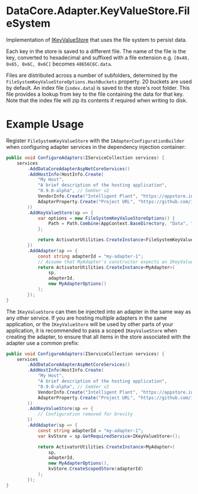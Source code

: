 ﻿# DataCore.Adapter.KeyValueStore.FileSystem

Implementation of [IKeyValueStore](/src/DataCore.Adapter.Abstractions/Services/IKeyValueStore.cs) that uses the file system to persist data.

Each key in the store is saved to a different file. The name of the file is the key, converted to hexadecimal and suffixed with a file extension e.g. `[0x48, 0x65, 0x6C, 0x6C]` becomes `48656C6C.data`.

Files are distributed across a number of subfolders, determined by the `FileSystemKeyValueStoreOptions.HashBuckets` property. 20 buckets are used by default. An index file (`index.data`) is saved to the store's root folder. This file provides a lookup from key to the file containing the data for that key. Note that the index file will zip its contents if required when writing to disk.


# Example Usage

Register `FileSystemKeyValueStore` with the `IAdapterConfigurationBuilder` when configuring adapter services in the dependency injection container:

```csharp
public void ConfigureAdapters(IServiceCollection services) {
    services
        .AddDataCoreAdapterAspNetCoreServices()
        .AddHostInfo(HostInfo.Create(
            "My Host",
            "A brief description of the hosting application",
            "0.9.0-alpha", // SemVer v2
            VendorInfo.Create("Intelligent Plant", "https://appstore.intelligentplant.com"),
            AdapterProperty.Create("Project URL", "https://github.com/intelligentplant/AppStoreConnect.Adapters")
        ))
        .AddKeyValueStore(sp => {
            var options = new FileSystemKeyValueStoreOptions() {
                Path = Path.Combine(AppContext.BaseDirectory, "Data", "KVStore")
            };

            return ActivatorUtilities.CreateInstance<FileSystemKeyValueStore>(sp, options);
        })
        .AddAdapter(sp => {
            const string adapterId = "my-adapter-1";
            // Assume that MyAdapter's constructor expects an IKeyValueStore instance. 
            return ActivatorUtilities.CreateInstance<MyAdapter>(
                sp, 
                adapterId, 
                new MyAdapterOptions()
            );
        });
}
```

The `IKeyValueStore` can then be injected into an adapter in the same way as any other service. If you are hosting multiple adapters in the same application, or the `IKeyValueStore` will be used by other parts of your application, it is recommended to pass a scoped `IKeyValueStore` when creating the adapter, to ensure that all items in the store associated with the adapter use a common prefix:

```csharp
public void ConfigureAdapters(IServiceCollection services) {
    services
        .AddDataCoreAdapterAspNetCoreServices()
        .AddHostInfo(HostInfo.Create(
            "My Host",
            "A brief description of the hosting application",
            "0.9.0-alpha", // SemVer v2
            VendorInfo.Create("Intelligent Plant", "https://appstore.intelligentplant.com"),
            AdapterProperty.Create("Project URL", "https://github.com/intelligentplant/AppStoreConnect.Adapters")
        ))
        .AddKeyValueStore(sp => {
            // Configuration removed for brevity
        })
        .AddAdapter(sp => {
            const string adapterId = "my-adapter-1";
            var kvStore = sp.GetRequiredService<IKeyValueStore>();

            return ActivatorUtilities.CreateInstance<MyAdapter>(
                sp, 
                adapterId, 
                new MyAdapterOptions(), 
                kvStore.CreateScopedStore(adapterId)
            );
        });
}
```
